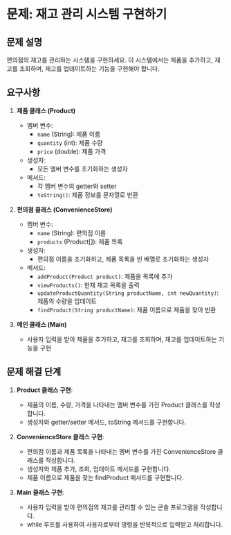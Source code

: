 # 문제: 재고 관리 시스템 구현하기

## 문제 설명

편의점의 재고를 관리하는 시스템을 구현하세요. 이 시스템에서는 제품을 추가하고, 재고를 조회하며, 재고를 업데이트하는 기능을 구현해야 합니다.

## 요구사항

1. **제품 클래스 (Product)**
   - 멤버 변수:
     - `name` (String): 제품 이름
     - `quantity` (int): 제품 수량
     - `price` (double): 제품 가격
   - 생성자:
     - 모든 멤버 변수를 초기화하는 생성자
   - 메서드:
     - 각 멤버 변수의 getter와 setter
     - `toString()`: 제품 정보를 문자열로 반환

2. **편의점 클래스 (ConvenienceStore)**
   - 멤버 변수:
     - `name` (String): 편의점 이름
     - `products` (Product[]): 제품 목록
   - 생성자:
     - 편의점 이름을 초기화하고, 제품 목록을 빈 배열로 초기화하는 생성자
   - 메서드:
     - `addProduct(Product product)`: 제품을 목록에 추가
     - `viewProducts()`: 현재 재고 목록을 출력
     - `updateProductQuantity(String productName, int newQuantity)`: 제품의 수량을 업데이트
     - `findProduct(String productName)`: 제품 이름으로 제품을 찾아 반환

3. **메인 클래스 (Main)**
   - 사용자 입력을 받아 제품을 추가하고, 재고를 조회하며, 재고를 업데이트하는 기능을 구현

## 문제 해결 단계

1. **Product 클래스 구현**:
   - 제품의 이름, 수량, 가격을 나타내는 멤버 변수를 가진 Product 클래스를 작성합니다.
   - 생성자와 getter/setter 메서드, toString 메서드를 구현합니다.

2. **ConvenienceStore 클래스 구현**:
   - 편의점 이름과 제품 목록을 나타내는 멤버 변수를 가진 ConvenienceStore 클래스를 작성합니다.
   - 생성자와 제품 추가, 조회, 업데이트 메서드를 구현합니다.
   - 제품 이름으로 제품을 찾는 findProduct 메서드를 구현합니다.

3. **Main 클래스 구현**:
   - 사용자 입력을 받아 편의점의 재고를 관리할 수 있는 콘솔 프로그램을 작성합니다.
   - while 루프를 사용하여 사용자로부터 명령을 반복적으로 입력받고 처리합니다.
